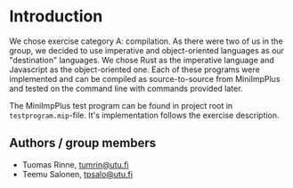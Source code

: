 # Introduction

We chose exercise category A: compilation. As there were two of us in the group,
we decided to use imperative and object-oriented languages as our "destination" languages.
We chose Rust as the imperative language and Javascript as the object-oriented one.
Each of these programs were implemented and can be compiled as source-to-source
from MiniImpPlus and tested on the command line with commands provided later.

The MiniImpPlus test program can be found in project root in ```testprogram.mip```-file.
It's implementation follows the exercise description.

## Authors / group members

* Tuomas Rinne, <tumrin@utu.fi>
* Teemu Salonen, <tpsalo@utu.fi>
